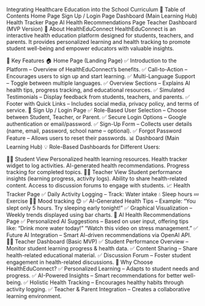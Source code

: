 Integrating Healthcare Education into the School Curriculum
📌 Table of Contents
Home Page
Sign Up / Login Page
Dashboard (Main Learning Hub)
Health Tracker Page
AI Health Recommendations Page
Teacher Dashboard (MVP Version)
📖 About HealthEduConnect
HealthEduConnect is an interactive health education platform designed for students, teachers, and parents. It provides personalized learning and health tracking to promote student well-being and empower educators with valuable insights.

🚀 Key Features
🏠 Home Page (Landing Page)
✅ Introduction to the Platform – Overview of HealthEduConnect’s benefits.
✅ Call-to-Action – Encourages users to sign up and start learning.
✅ Multi-Language Support – Toggle between multiple languages.
✅ Overview Sections – Explains AI health tips, progress tracking, and educational resources.
✅ Simulated Testimonials – Display feedback from students, teachers, and parents.
✅ Footer with Quick Links – Includes social media, privacy policy, and terms of service.
🔑 Sign Up / Login Page
✅ Role-Based User Selection – Choose between Student, Teacher, or Parent.
✅ Secure Login Options – Google authentication or email/password.
✅ Sign-Up Form – Collects user details (name, email, password, school name – optional).
✅ Forgot Password Feature – Allows users to reset their passwords.
📊 Dashboard (Main Learning Hub)
💡 Role-Based Dashboards for Different Users:


👩‍🎓 Student View
Personalized health learning resources.
Health tracker widget to log activities.
AI-generated health recommendations.
Progress tracking for completed topics.
👨‍🏫 Teacher View
Student performance insights (learning progress, activity logs).
Ability to share health-related content.
Access to discussion forums to engage with students.
📈 Health Tracker Page
✅ Daily Activity Logging – Track:
Water intake 💧
Sleep hours 💤
Exercise 🏃‍♂️
Mood tracking 😊
✅ AI-Generated Health Tips – Example: “You slept only 5 hours. Try sleeping early tonight!”
✅ Graphical Visualization – Weekly trends displayed using bar charts.
🤖 AI Health Recommendations Page
✅ Personalized AI Suggestions – Based on user input, offering tips like:
“Drink more water today!”
“Watch this video on stress management.”
✅ Future AI Integration – Smart AI-driven recommendations via OpenAI API.
👩‍🏫 Teacher Dashboard (Basic MVP)
✅ Student Performance Overview – Monitor student learning progress & health data.
✅ Content Sharing – Share health-related educational material.
✅ Discussion Forum – Foster student engagement in health-related discussions.
🌟 Why Choose HealthEduConnect?
✅ Personalized Learning – Adapts to student needs and progress.
✅ AI-Powered Insights – Smart recommendations for better well-being.
✅ Holistic Health Tracking – Encourages healthy habits through activity logging.
✅ Teacher & Parent Integration – Creates a collaborative learning environment.

